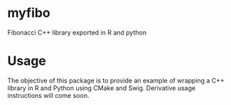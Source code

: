 # myfibo
Fibonacci C++ library exported in R and python

# Usage
The objective of this package is to provide an example of wrapping a C++ library in R and Python using CMake and Swig. Derivative usage instructions will come soon.
